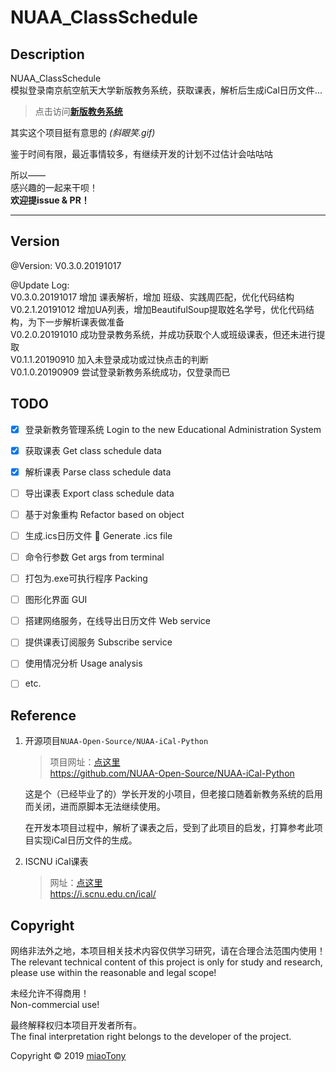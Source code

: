 # NUAA_ClassSchedule


## Description
NUAA_ClassSchedule  
模拟登录南京航空航天大学新版教务系统，获取课表，解析后生成iCal日历文件...  

   >点击访问[**新版教务系统**](http://aao-eas.nuaa.edu.cn/eams/login.action)

其实这个项目挺有意思的 *(斜眼笑.gif)*

鉴于时间有限，最近事情较多，有继续开发的计划不过估计会咕咕咕  

所以——    
感兴趣的一起来干呗！   
**欢迎提issue & PR！**

---

## Version

@Version: V0.3.0.20191017  

@Update Log:  
    V0.3.0.20191017 增加 课表解析，增加 班级、实践周匹配，优化代码结构  
    V0.2.1.20191012 增加UA列表，增加BeautifulSoup提取姓名学号，优化代码结构，为下一步解析课表做准备  
    V0.2.0.20191010 成功登录教务系统，并成功获取个人或班级课表，但还未进行提取  
    V0.1.1.20190910 加入未登录成功或过快点击的判断  
    V0.1.0.20190909 尝试登录新教务系统成功，仅登录而已  
    
    

## TODO

- [x] 登录新教务管理系统  Login to the new Educational Administration System   
- [x] 获取课表  Get class schedule data   
- [x] 解析课表  Parse class schedule data  
- [ ] 导出课表  Export class schedule data  
- [ ] 基于对象重构  Refactor based on object  
- [ ] 生成.ics日历文件 :calendar:  Generate .ics file  
- [ ] 命令行参数  Get args from terminal  
- [ ] 打包为.exe可执行程序 Packing  
- [ ] 图形化界面  GUI  
- [ ] 搭建网络服务，在线导出日历文件  Web service  
- [ ] 提供课表订阅服务  Subscribe service  
- [ ] 使用情况分析  Usage analysis  
- [ ] etc.   


## Reference
1. 开源项目`NUAA-Open-Source/NUAA-iCal-Python`  
    >项目网址：[点这里](https://github.com/NUAA-Open-Source/NUAA-iCal-Python)  
    https://github.com/NUAA-Open-Source/NUAA-iCal-Python    

   这是个（已经毕业了的）学长开发的小项目，但老接口随着新教务系统的启用而关闭，进而原脚本无法继续使用。
   
   在开发本项目过程中，解析了课表之后，受到了此项目的启发，打算参考此项目实现iCal日历文件的生成。

2. ISCNU iCal课表
    >网址：[点这里](https://i.scnu.edu.cn/ical/)   
    https://i.scnu.edu.cn/ical/
    

## Copyright

网络非法外之地，本项目相关技术内容仅供学习研究，请在合理合法范围内使用！  
The relevant technical content of this project is only for study and research, please use within the reasonable and legal scope!

未经允许不得商用！  
Non-commercial use!    

最终解释权归本项目开发者所有。  
The final interpretation right belongs to the developer of the project.  


Copyright © 2019 [miaoTony](https://github.com/miaotony)  

